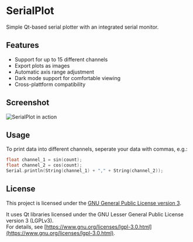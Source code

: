 # SerialPlot

Simple Qt-based serial plotter with an integrated serial monitor.

## Features

- Support for up to 15 different channels  
- Export plots as images  
- Automatic axis range adjustment  
- Dark mode support for comfortable viewing
- Cross-plattform compatibility 

## Screenshot

![SerialPlot in action](https://github.com/user-attachments/assets/8df2c120-78ea-4dee-8bf5-24cce4d44d6a)

## Usage
To print data into different channels, seperate your data with commas, e.g.:

```c++
float channel_1 = sin(count);
float channel_2 = cos(count);
Serial.println(String(channel_1) + "," + String(channel_2));
```
    

## License

This project is licensed under the [GNU General Public License version 3](LICENSE).

It uses Qt libraries licensed under the GNU Lesser General Public License version 3 (LGPLv3).  
For details, see [https://www.gnu.org/licenses/lgpl-3.0.html](https://www.gnu.org/licenses/lgpl-3.0.html).
